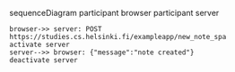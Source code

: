 sequenceDiagram
    participant browser
    participant server

    browser->> server: POST https://studies.cs.helsinki.fi/exampleapp/new_note_spa
    activate server
    server-->> browser: {"message":"note created"}
    deactivate server
